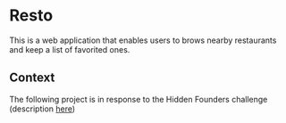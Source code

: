 # Resto

This is a web application that enables users to brows nearby restaurants and keep a list of favorited ones.

## Context

The following project is in response to the Hidden Founders challenge (description [here](https://github.com/hiddenfounders/mobile-coding-challenge "Hidden Founders Challenge"))